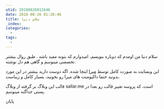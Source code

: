 ```yaml
---
utid: 20180826012646
date: 2018-08-26 01:26:46
title: سلام دنیا
_index:
categories:
  -
tags:
  -
---
```

سلام  دنیا
من اومدم که دوباره بنویسم، امیدوارم که بتونه مفید باشه .
طبق روال بیشتر تخصصی مینوسم و گاهی هم دل نوشته.

این وبسایت به صورت کامل توسط  [میرا](https://miraxy.github.io/) اینجا شده. اگه دوست دارید بیشتر در این مورد بدونید حتما داکیومنت های میرا رو بخونید، بسیار کامل و زیباست.

قالب این وبلاگ بر گرفته از وبلاگ sallar.me است، که پروسه تغییر قالب رو بعدا در پستی جداگنه مینوسم.


پایان 